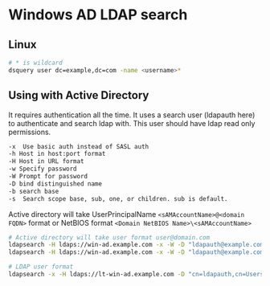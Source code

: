 # Windows AD LDAP search

## Linux

```bash
# * is wildcard
dsquery user dc=example,dc=com -name <username>*
```

## Using with Active Directory

It requires authentication all the time. It uses a search user (ldapauth here) to authenticate and search ldap with. This user should have ldap read only permissions.

```bash
-x  Use basic auth instead of SASL auth
-h Host in host:port format
-H Host in URL format
-w Specify password
-W Prompt for password
-D bind distinguished name
-b search base
-s  Search scope base, sub, one, or children. sub is default.
```

Active directory will take UserPrincipalName `<sAMAccountName>@<domain FQDN>` format or NetBIOS format `<Domain NetBIOS Name>\<sAMAccountName>`

```bash
# Active directory will take user format user@domain.com
ldapsearch -H ldaps://win-ad.example.com -x -W -D "ldapauth@example.com" -b "dc=example,dc=com" -s sub "(objexampleectclass=*)"
ldapsearch -H ldaps://win-ad.example.com -x -W -D "ldapauth@example.com" -b "dc=example,dc=com" "(sAMAccountName=<username>)"
```

```bash
# LDAP user format
ldapsearch -x -H ldaps://lt-win-ad.example.com -D "cn=ldapauth,cn=Users,dc=example,dc=com" -W -b "dc=,dc=com" -s sub "(cn=*)" cn mail s
```

